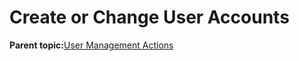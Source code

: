 <!--
SPDX-FileCopyrightText: 2023,2024 Oracle and/or its affiliates.
SPDX-License-Identifier: CC-BY-SA-4.0
-->
# Create or Change User Accounts

**Parent topic:**[User Management Actions](../topics/cockpit-usermanage.md)

